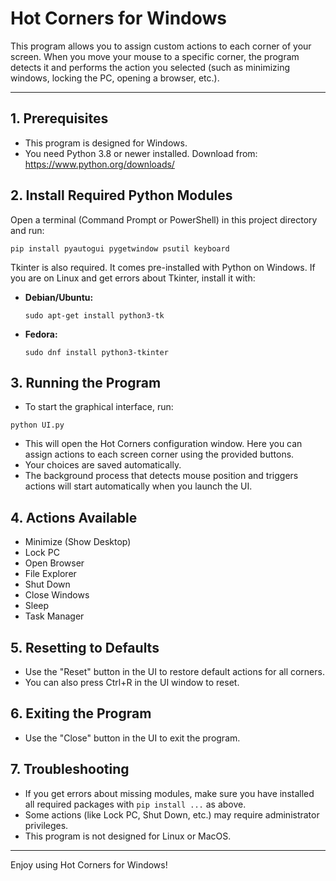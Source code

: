 # Hot Corners for Windows

This program allows you to assign custom actions to each corner of your screen. When you move your mouse to a specific corner, the program detects it and performs the action you selected (such as minimizing windows, locking the PC, opening a browser, etc.).

---

## 1. Prerequisites
- This program is designed for Windows.
- You need Python 3.8 or newer installed. Download from: https://www.python.org/downloads/

## 2. Install Required Python Modules
Open a terminal (Command Prompt or PowerShell) in this project directory and run:

```
pip install pyautogui pygetwindow psutil keyboard
```

Tkinter is also required. It comes pre-installed with Python on Windows. If you are on Linux and get errors about Tkinter, install it with:
- **Debian/Ubuntu:**
  ```
  sudo apt-get install python3-tk
  ```
- **Fedora:**
  ```
  sudo dnf install python3-tkinter
  ```

## 3. Running the Program
- To start the graphical interface, run:

```
python UI.py
```

- This will open the Hot Corners configuration window. Here you can assign actions to each screen corner using the provided buttons.
- Your choices are saved automatically.
- The background process that detects mouse position and triggers actions will start automatically when you launch the UI.

## 4. Actions Available
- Minimize (Show Desktop)
- Lock PC
- Open Browser
- File Explorer
- Shut Down
- Close Windows
- Sleep
- Task Manager

## 5. Resetting to Defaults
- Use the "Reset" button in the UI to restore default actions for all corners.
- You can also press Ctrl+R in the UI window to reset.

## 6. Exiting the Program
- Use the "Close" button in the UI to exit the program.

## 7. Troubleshooting
- If you get errors about missing modules, make sure you have installed all required packages with `pip install ...` as above.
- Some actions (like Lock PC, Shut Down, etc.) may require administrator privileges.
- This program is not designed for Linux or MacOS.

---

Enjoy using Hot Corners for Windows!
